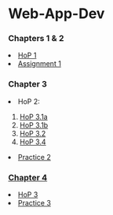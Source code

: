 # Web-App-Dev

<head>
  <h3><b>Chapters 1 & 2 </b></h3>
</head>
<body>
  <li><a href="chapter1-2/structure.html">HoP 1</a></li>
  <li><a href="">Assignment 1</a></li>
</body>

<head>
  <h3><b>Chapter 3 </b></h3>
</head>
<body>
  <li>HoP 2:</li>
    <ol>
      <li><a href="chapter3/inline.html">HoP 3.1a</li>
      <li><a href="chapter3/inlinep.html">HoP 3.1b</li>
      <li><a href="chapter3/embedded.html">HoP 3.2</li>
      <li><a href="chapter3/embedded1.html">HoP 3.4</li>
    </ol>
  <li><a href="">Practice 2</li>
</body>

<head>
  <h3><b>Chapter 4</b></h3>
</head>
<body>
  <li><a href="">HoP 3</li>
  <li><a href="">Practice 3</li>
</body>
